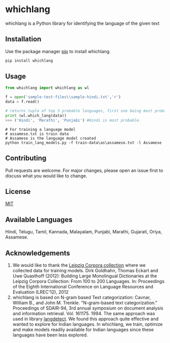 # whichlang

whichlang is a Python library for identifying the language of the given text

## Installation

Use the package manager [pip](https://pip.pypa.io/en/stable/) to install whichlang.

```bash
pip install whichlang
```

## Usage

```python
from whichlang import whichlang as wl

f = open('sample-test-files\\sample-hindi.txt','r')
data = f.read()

# returns tuple of top 3 probable languages, first one being most probable language
print (wl.which_lang(data))
>>> ('Hindi', 'Marathi', 'Punjabi') #Hindi is most probable. 
```

```
# For training a language model
# assamese.txt is train data
# Assamese is the language model created
python train_lang_models.py -f train-data\as\assamese.txt -l Assamese
```
## Contributing
Pull requests are welcome. For major changes, please open an issue first to discuss what you would like to change.

## License
[MIT](https://choosealicense.com/licenses/mit/)

## Available Languages
Hindi, Telugu, Tamil, Kannada, Malayalam, Punjabi, Marathi, Gujarati, Oriya, Assamese.

## Acknowledgements
1. We would like to thank the [Leipzig Corpora collection](https://corpora.uni-leipzig.de/en) where we collected data for training models. 
    Dirk Goldhahn, Thomas Eckart and Uwe Quasthoff (2012): Building Large Monolingual Dictionaries at the Leipzig Corpora Collection: From 100 to 200 Languages. In: Proceedings of the Eighth International Conference on Language Resources and Evaluation (LREC'12), 2012
2. whichlang is based on N-gram based Text categorization: Cavnar, William B., and John M. Trenkle. "N-gram-based text categorization." Proceedings of   SDAIR-94, 3rd annual symposium on document analysis and information retrieval. Vol. 161175. 1994.
 The same approach was used in library [langdetect]((https://github.com/fedelopez77/langdetect)). We found this approach quite effective and wanted to explore for Indian languages. In whichlang, we train, optimize and make  models readily available for Indian languages since these languages have been less explored.






